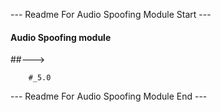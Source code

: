 --- Readme For Audio Spoofing Module Start ---


####  Audio Spoofing module

##---> 

        #_5.0   


--- Readme For Audio Spoofing Module End ---